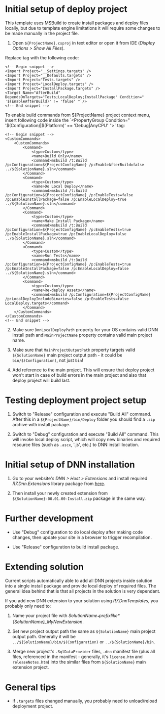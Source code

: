 ﻿# Initial setup of deploy project

This template uses MSBuild to create install packages and deploy files locally,
but due to template engine limitations it will require some changes 
to be made manually in the project file.

1. Open `${ProjectName}.csproj` in text editor or open it from IDE (*Display Options > Show All Files*). 

Replace <Import Project="../packages/.../MSBuild.Community.Tasks.Targets" /> tag with the following code:

```
<!-- Begin snippet -->
<Import Project="__Settings.targets" />
<Import Project="__Defaults.targets" />
<Import Project="Tests.targets" />
<Import Project="LocalDeploy.targets" />
<Import Project="InstallPackage.targets" />
<Target Name="AfterBuild" DependsOnTargets="Tests;LocalDeploy;InstallPackage" Condition=" '$(EnableAfterBuild)' != 'false' " />
<!-- End snippet -->
```

To enable build commands from ${ProjectName} project context menu, insert following code inside the `<PropertyGroup Condition=" '$(Configuration)|$(Platform)' == 'Debug|AnyCPU' ">` tag:

```
<!-- Begin snippet -->
<CustomCommands>
    <CustomCommands>
        <Command>
	        <type>Custom</type>
	        <name>Build Only</name>
	        <command>msbuild /t:Build /p:Configuration=${ProjectConfigName} /p:EnableAfterBuild=false ../${SolutionName}.sln</command>
        </Command>
        <Command>
			<type>Custom</type>
			<name>Do Local Deploy</name>
			<command>msbuild /t:Build /p:Configuration=${ProjectConfigName} /p:EnableTests=false /p:EnableInstallPackage=false /p:EnableLocalDeploy=true ../${SolutionName}.sln</command>
		</Command>
		<Command>
			<type>Custom</type>
			<name>Make Install Package</name>
			<command>msbuild /t:Build /p:Configuration=${ProjectConfigName} /p:EnableTests=true /p:EnableInstallPackage=true /p:EnableLocalDeploy=false ../${SolutionName}.sln</command>
		</Command>
		<Command>
			<type>Custom</type>
			<name>Run Tests</name>
			<command>msbuild /t:Build /p:Configuration=${ProjectConfigName} /p:EnableTests=true /p:EnableInstallPackage=false /p:EnableLocalDeploy=false ../${SolutionName}.sln</command>
		</Command>
		<Command>
			<type>Custom</type>
			<name>Re-deploy Assets</name>
			<command>msbuild /p:Configuration=${ProjectConfigName} /p:LocalDeployIncludeBinaries=false /p:EnableTests=false LocalDeploy.targets</command>
		</Command>
	</CustomCommands>
</CustomCommands>
<!-- End snippet -->

```
2. Make sure `DnnLocalDeployPath` property for your OS contains valid DNN install path
and `MainProjectName` property contains valid main project name.

3. Make sure that `MainProjectOutputPath` property targets valid `${SolutionName}` main project output path -
it could be `bin/$(Configuration)`, not just `bin`!

4. Add reference to the main project. This will ensure that deploy project won't start in case of build errors
in the main project and also that deploy project will build last.

# Testing deployment project setup

1. Switch to "Release" configuration and execute "Build All" command. 
After this in a `${ProjectName}/bin/Deploy` folder you should find a `.zip` archive with install package.

2. Switch to "Debug" configuration and execute "Build All" command. This will invoke local deploy script, 
which will copy new binaries and required resource files (such as `.ascx`, '.js', etc.) to DNN install location.

# Initial setup of DNN installation

1. Go to your website's *DNN > Host > Extensions* and install required *R7.Dnn.Extensions* library package 
from [here](https://github.com/roman-yagodin/R7.Dnn.Extensions/releases).

2. Then install your newly created extension from `${SolutionName}-00.01.00-Install.zip` package in the same way.

# Further development

* Use "Debug" configuration to do local deploy after making code changes, then update your site in a browser 
to trigger recompilation.

* Use "Release" configuration to build install package.

# Extending solution

Current scripts automatically able to add all DNN projects inside solution into a single install package 
and provide local deploy of required files. The general idea behind that is that all projects in the solution is very dependant.

If you add new DNN extension to your solution using *R7.DnnTemplates*, you probably only need to:

1. Name your project file with *${SolutionName}_* prefix like *${SolutionName}_MyNewExtension*. 

2. Set new project output path the same as `${SolutionName}` main project output path. 
Generally it will be `../${SolutionName}/bin/$(Configuration)` or `../${SolutionName}/bin`.

3. Merge new project's `.SqlDataProvider` files, `.dnn` manifest file (plus all files, referenced in the manifest -
generally, it's `license.htm` and `releaseNotes.htm`) into the similar files from `${SolutionName}` main extension project.

# General tips

* If `.targets` files changed manually, you probably need to unload/reload deployment project.
